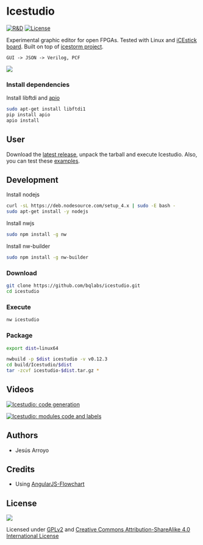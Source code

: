 # Icestudio

[![R&D](https://img.shields.io/badge/-R%26D-brightgreen.svg)](https://github.com/Jesus89/icestudio)
[![License](http://img.shields.io/:license-gpl-blue.svg)](http://opensource.org/licenses/GPL-2.0)

Experimental graphic editor for open FPGAs. Tested with Linux and [iCEstick board](http://www.pighixxx.com/test/portfolio-items/icestick/). Built on top of [icestorm project](http://www.clifford.at/icestorm/).

    GUI -> JSON -> Verilog, PCF

![][icestudio-demo]

### Install dependencies

Install libftdi and [apio](https://github.com/bqlabs/apio)
```bash
sudo apt-get install libftdi1
pip install apio
apio install
```

## User

Download the [latest release](https://github.com/bqlabs/icestudio/releases), unpack the tarball and execute Icestudio. Also, you can test these [examples](https://github.com/bqlabs/icestudio/tree/develop/examples).

## Development

Install nodejs
```bash
curl -sL https://deb.nodesource.com/setup_4.x | sudo -E bash -
sudo apt-get install -y nodejs
```

Install nwjs
```bash
sudo npm install -g nw
```

Install nw-builder
```bash
sudo npm install -g nw-builder
```

### Download

```bash
git clone https://github.com/bqlabs/icestudio.git
cd icestudio
```

### Execute

```bash
nw icestudio
```

### Package

```bash
export dist=linux64

nwbuild -p $dist icestudio -v v0.12.3
cd build/Icestudio/$dist
tar -zcvf icestudio-$dist.tar.gz *
```

## Videos

[![Icestudio: code generation](http://img.youtube.com/vi/pG1DsF9MIj0/0.jpg)](http://www.youtube.com/watch?v=pG1DsF9MIj0 "Icestudio: code generation")

[![Icestudio: modules code and labels](http://img.youtube.com/vi/lCm5WAkVGIE/0.jpg)](http://www.youtube.com/watch?v=lCm5WAkVGIE "Icestudio: modules code and labels")


## Authors

* Jesús Arroyo

## Credits

* Using [AngularJS-Flowchart](https://github.com/codecapers/AngularJS-FlowChart)

## License

![][bq-logo-cc-sa]

Licensed under [GPLv2](http://opensource.org/licenses/GPL-2.0) and [Creative Commons Attribution-ShareAlike 4.0 International License](http://creativecommons.org/licenses/by-sa/4.0/)

[icestudio-demo]: doc/images/icestudio-demo.gif
[bq-logo-cc-sa]: doc/images/bq-logo-cc-sa-small-150px.png
